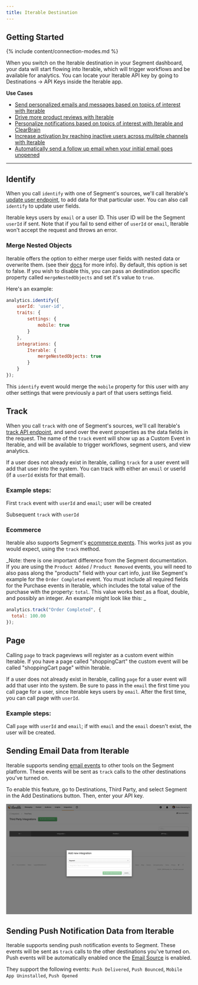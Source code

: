 ```yaml
---
title: Iterable Destination
---
```


## Getting Started

{% include content/connection-modes.md %}

When you switch on the Iterable destination in your Segment dashboard, your data will start flowing into Iterable, which will trigger workflows and be available for analytics. You can locate your Iterable API key by going to Destinations → API Keys inside the Iterable app.

**Use Cases**

* [Send personalized emails and messages based on topics of interest with Iterable](https://segment.com/recipes/personalized-email-by-topic-iterable/)
* [Drive more product reviews with Iterable](https://segment.com/recipes/drive-product-reviews-iterable/)
* [Personalize notifications based on topics of interest with Iterable and ClearBrain](https://segment.com/recipes/personalize-notifications-by-interest-iterable-clearbrain/)
* [Increase activation by reaching inactive users across mulitple channels with Iterable](https://segment.com/recipes/multi-channel-activation-iterable/)
* [Automatically send a follow up email when your initial email goes unopened](https://segment.com/recipes/iterable-autoresponder-emails-when-unopened/)

- - -

## Identify

When you call `identify` with one of Segment's sources, we'll call Iterable's [update user endpoint](https://api.iterable.com/api/docs#!/users/updateUser_post_7), to add data for that particular user. You can also call `identify` to update user fields.

Iterable keys users by `email` or a user ID. This user ID will be the Segment `userId` if sent. Note that if you fail to send either of `userId` or `email`, Iterable won't accept the request and throws an error.

### Merge Nested Objects


Iterable offers the option to either merge user fields with nested data or overwrite them. (see their [docs](https://api.iterable.com/api/docs#!/users/updateUser_post_10) for more info). By default, this option is set to false. If you wish to disable this, you can pass an destination specific property called `mergeNestedObjects` and set it's value to `true`.

Here's an example:

```js
analytics.identify({
    userId: 'user-id',
    traits: {
        settings: {
            mobile: true
        }
    },
    integrations: {
        Iterable: {
            mergeNestedObjects: true
        }
    }
});
```

This `identify` event would merge the `mobile` property for this user with any other settings that were previously a part of that users settings field.


## Track

When you call `track` with one of Segment's sources, we'll call Iterable's [track API endpoint](https://api.iterable.com/api/docs#!/events/track_post_0), and send over the event properties as the data fields in the request. The name of the `track` event will show up as a Custom Event in Iterable, and will be available to trigger workflows, segment users, and view analytics.

If a user does not already exist in Iterable, calling `track` for a user event will add that user into the system. You can track with either an `email` or userId (if a `userId` exists for that email).

### Example steps:

First `track` event with `userId` and `email`; user will be created

Subsequent `track` with `userId`

### Ecommerce

Iterable also supports Segment's [ecommerce events](/docs/spec/ecommerce/v2/). This works just as you would expect, using the `track` method.

_Note: there is one important difference from the Segment documentation. If you are using the `Product Added` / `Product Removed` events, you will need to also pass along the "products" field with your cart info, just like Segment's example for the `Order Completed` event. You must include all required fields for the Purchase events in Iterable, which includes the total value of the purchase with the property: `total`. This value works best as a float, double, and possibly an integer. An example might look like this: _

```js
analytics.track("Order Completed", {
  total: 100.00
});
```


## Page

Calling `page` to track pageviews will register as a custom event within Iterable. If you have a page called "shoppingCart" the custom event will be called "shoppingCart page" within Iterable.

If a user does not already exist in Iterable, calling `page` for a user event will add that user into the system. Be sure to pass in the `email` the first time you call page for a user, since Iterable keys users by `email`. After the first time, you can call page with `userId`.

### Example steps:

Call `page` with `userId` and `email`; if with `email` and the `email` doesn't exist, the user will be created.


## Sending Email Data from Iterable

Iterable supports sending [email events](/docs/spec/email/) to other tools on the Segment platform. These events will be sent as `track` calls to the other destinations you've turned on.

To enable this feature, go to Destinations, Third Party, and select Segment in the Add Destinations button. Then, enter your API key.

![Send email events from Iterable](images/Iterable1.png)

## Sending Push Notification Data from Iterable

Iterable supports sending push notification events to Segment. These events will be sent as `track` calls to the other destinations you've turned on. Push events will be automatically enabled once the [Email Source](/docs/sources/iterable/) is enabled.

They support the following events:
`Push Delivered`, `Push Bounced`, `Mobile App Uninstalled`, `Push Opened`
